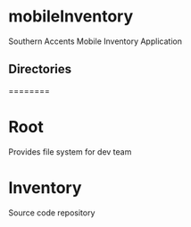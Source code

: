 # mobileInventory
Southern Accents Mobile Inventory Application

## Directories
========
# Root
Provides file system for dev team
# Inventory
Source code repository
